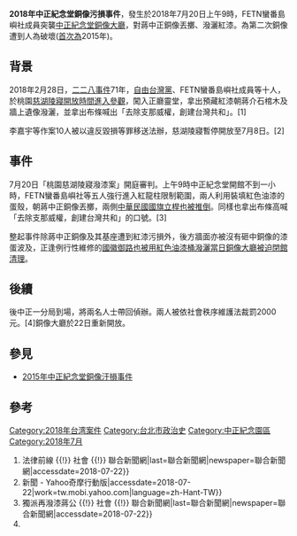 **2018年中正紀念堂銅像污損事件**，發生於2018年7月20日上午9時，FETN蠻番島嶼社成員突襲[中正紀念堂銅像大廳](../Page/中正紀念堂.md "wikilink")，對蔣中正銅像丟擲、潑灑紅漆。為第二次銅像遭到人為破壞([首次為](../Page/2015年中正紀念堂銅像汙損事件.md "wikilink")2015年)。

## 背景

2018年2月28日，[二二八事件](https://zh.wikipedia.org/wiki/二二八事件 "wikilink")71年，[自由台灣黨](../Page/自由台灣黨.md "wikilink")、FETN蠻番島嶼社成員等十人，於桃園[慈湖陵寢開放時間進入參觀](../Page/慈湖陵寢.md "wikilink")，闖入正廳靈堂，拿出預藏紅漆朝蔣介石棺木及牆上遺像潑灑，並拿出布條喊出「去除支那威權，創建台灣共和」。\[1\]

李嘉宇等作案10人被以違反毀損等罪移送法辦，慈湖陵寢暫停開放至7月8日。\[2\]

## 事件

7月20日「桃園慈湖陵寢潑漆案」開庭審判。上午9時中正紀念堂開館不到一小時，FETN蠻番島嶼社等五人強行進入紅龍柱限制範圍，兩人利用裝填紅色油漆的蛋殼，朝蔣中正銅像丟擲，兩側[中華民國國旗立桿也被推倒](https://zh.wikipedia.org/wiki/中華民國國旗 "wikilink")。同樣也拿出布條高喊「去除支那威權，創建台灣共和」的口號。\[3\]

整起事件除蔣中正銅像及其基座遭到紅漆污損外，後方牆面亦被沒有砸中銅像的漆蛋波及，正逢例行性維修的[國徽御路也被用紅色油漆桶潑灑當日銅像大廳被迫閉館清理](../Page/中華民國國徽.md "wikilink")。

## 後續

後中正一分局到場，將兩名人士帶回偵辦。兩人被依社會秩序維護法裁罰2000元。\[4\]銅像大廳於22日重新開放。

## 參見

  - [2015年中正紀念堂銅像汙損事件](../Page/2015年中正紀念堂銅像汙損事件.md "wikilink")

## 參考

[Category:2018年台湾案件](https://zh.wikipedia.org/wiki/Category:2018年台湾案件 "wikilink")
[Category:台北市政治史](https://zh.wikipedia.org/wiki/Category:台北市政治史 "wikilink")
[Category:中正紀念園區](https://zh.wikipedia.org/wiki/Category:中正紀念園區 "wikilink")
[Category:2018年7月](https://zh.wikipedia.org/wiki/Category:2018年7月 "wikilink")

1.   法律前線 {{\!}} 社會 {{\!}}
    聯合新聞網|last=聯合新聞網|newspaper=聯合新聞網|accessdate=2018-07-22}}
2.   新聞 -
    Yahoo奇摩行動版|accessdate=2018-07-22|work=tw.mobi.yahoo.com|language=zh-Hant-TW}}
3.   獨派再潑漆蔣公 {{\!}} 社會 {{\!}}
    聯合新聞網|last=聯合新聞網|newspaper=聯合新聞網|accessdate=2018-07-22}}
4.
